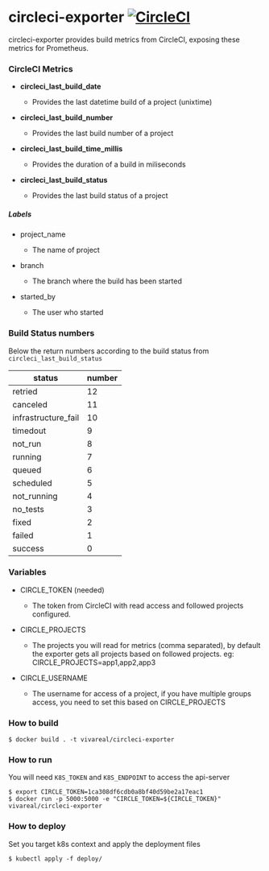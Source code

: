 # circleci-exporter [![CircleCI](https://circleci.com/gh/grupozap/circleci-exporter.svg?style=svg)](https://circleci.com/gh/grupozap/circleci-exporter)

circleci-exporter provides build metrics from CircleCI, exposing these metrics for Prometheus.

### CircleCI Metrics

* **circleci_last_build_date**
	* Provides the last datetime build of a project (unixtime)
	
* **circleci_last_build_number**
	* Provides the last build number of a project
	
* **circleci_last_build_time_millis**
	* Provides the duration of a build in miliseconds
	
* **circleci_last_build_status**
	* Provides the last build status of a project
	
##### Labels

* project_name
	* The name of project

* branch
	* The branch where the build has been started

* started_by
	* The user who started

### Build Status numbers

Below the return numbers according to the build status from `circleci_last_build_status`

| status | number |
|--|--|
|retried             |12|
|canceled            |11|
|infrastructure_fail |10|
|timedout            | 9|
|not_run             | 8|
|running             | 7|
|queued              | 6|
|scheduled           | 5|
|not_running         | 4|
|no_tests            | 3|
|fixed               | 2|
|failed              | 1|
|success             | 0|

### Variables

  * CIRCLE_TOKEN (needed)
    * The token from CircleCI with read access and followed projects configured.

  * CIRCLE_PROJECTS
    * The projects you will read for metrics (comma separated), by default the exporter gets all projects based on followed projects. eg: CIRCLE_PROJECTS=app1,app2,app3

  * CIRCLE_USERNAME
    * The username for access of a project, if you have multiple groups access, you need to set this based on CIRCLE_PROJECTS

### How to build

    $ docker build . -t vivareal/circleci-exporter

### How to run

You will need `K8S_TOKEN` and `K8S_ENDPOINT` to access the api-server
	
    $ export CIRCLE_TOKEN=1ca308df6cdb0a8bf40d59be2a17eac1
    $ docker run -p 5000:5000 -e "CIRCLE_TOKEN=${CIRCLE_TOKEN}" vivareal/circleci-exporter

### How to deploy

Set you target k8s context and apply the deployment files

    $ kubectl apply -f deploy/

